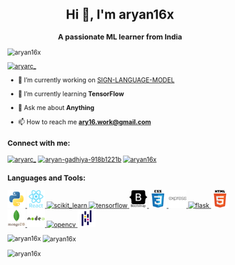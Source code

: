 <h1 align="center">Hi 👋, I'm aryan16x</h1>
<h3 align="center">A passionate ML learner from India</h3>

<p align="left"> <img src="https://komarev.com/ghpvc/?username=aryan16x&label=Profile%20views&color=0e75b6&style=flat" alt="aryan16x" /> </p>

<p align="left"> <a href="https://twitter.com/aryarc_" target="blank"><img src="https://img.shields.io/twitter/follow/aryarc_?logo=twitter&style=for-the-badge" alt="aryarc_" /></a> </p>

- 🔭 I’m currently working on [SIGN-LANGUAGE-MODEL](https://github.com/aryan16x/SIGN-LANGUAGE-DETECTION)

- 🌱 I’m currently learning **TensorFlow**

- 💬 Ask me about **Anything**

- 📫 How to reach me **ary16.work@gmail.com**

<h3 align="left">Connect with me:</h3>
<p align="left">
<a href="https://twitter.com/aryarc_" target="blank"><img align="center" src="https://raw.githubusercontent.com/rahuldkjain/github-profile-readme-generator/master/src/images/icons/Social/twitter.svg" alt="aryarc_" height="30" width="40" /></a>
<a href="https://linkedin.com/in/aryan-gadhiya-918b1221b" target="blank"><img align="center" src="https://raw.githubusercontent.com/rahuldkjain/github-profile-readme-generator/master/src/images/icons/Social/linked-in-alt.svg" alt="aryan-gadhiya-918b1221b" height="30" width="40" /></a>
<a href="https://instagram.com/aryan16x" target="blank"><img align="center" src="https://raw.githubusercontent.com/rahuldkjain/github-profile-readme-generator/master/src/images/icons/Social/instagram.svg" alt="aryan16x" height="30" width="40" /></a>
</p>

<h3 align="left">Languages and Tools:</h3>
<p align="left"><a href="https://www.python.org" target="_blank" rel="noreferrer"> <img src="https://raw.githubusercontent.com/devicons/devicon/master/icons/python/python-original.svg" alt="python" width="40" height="40"/> </a> <a href="https://reactjs.org/" target="_blank" rel="noreferrer"> <img src="https://raw.githubusercontent.com/devicons/devicon/master/icons/react/react-original-wordmark.svg" alt="react" width="40" height="40"/> </a> <a href="https://scikit-learn.org/" target="_blank" rel="noreferrer"> <img src="https://upload.wikimedia.org/wikipedia/commons/0/05/Scikit_learn_logo_small.svg" alt="scikit_learn" width="40" height="40"/> </a> <a href="https://www.tensorflow.org" target="_blank" rel="noreferrer"> <img src="https://www.vectorlogo.zone/logos/tensorflow/tensorflow-icon.svg" alt="tensorflow" width="40" height="40"/> </a> <a href="https://getbootstrap.com" target="_blank" rel="noreferrer"> <img src="https://raw.githubusercontent.com/devicons/devicon/master/icons/bootstrap/bootstrap-plain-wordmark.svg" alt="bootstrap" width="40" height="40"/> </a> <a href="https://www.w3schools.com/css/" target="_blank" rel="noreferrer"> <img src="https://raw.githubusercontent.com/devicons/devicon/master/icons/css3/css3-original-wordmark.svg" alt="css3" width="40" height="40"/> </a> <a href="https://expressjs.com" target="_blank" rel="noreferrer"> <img src="https://raw.githubusercontent.com/devicons/devicon/master/icons/express/express-original-wordmark.svg" alt="express" width="40" height="40"/> </a> <a href="https://flask.palletsprojects.com/" target="_blank" rel="noreferrer"> <img src="https://www.vectorlogo.zone/logos/pocoo_flask/pocoo_flask-icon.svg" alt="flask" width="40" height="40"/> </a> <a href="https://www.w3.org/html/" target="_blank" rel="noreferrer"> <img src="https://raw.githubusercontent.com/devicons/devicon/master/icons/html5/html5-original-wordmark.svg" alt="html5" width="40" height="40"/> </a> <a href="https://www.mongodb.com/" target="_blank" rel="noreferrer"> <img src="https://raw.githubusercontent.com/devicons/devicon/master/icons/mongodb/mongodb-original-wordmark.svg" alt="mongodb" width="40" height="40"/> </a> <a href="https://nodejs.org" target="_blank" rel="noreferrer"> <img src="https://raw.githubusercontent.com/devicons/devicon/master/icons/nodejs/nodejs-original-wordmark.svg" alt="nodejs" width="40" height="40"/> </a> <a href="https://opencv.org/" target="_blank" rel="noreferrer"> <img src="https://www.vectorlogo.zone/logos/opencv/opencv-icon.svg" alt="opencv" width="40" height="40"/> </a> <a href="https://pandas.pydata.org/" target="_blank" rel="noreferrer"> <img src="https://raw.githubusercontent.com/devicons/devicon/2ae2a900d2f041da66e950e4d48052658d850630/icons/pandas/pandas-original.svg" alt="pandas" width="40" height="40"/> </a> </p>

<p><img align="left" src="https://github-readme-stats.vercel.app/api/top-langs?username=aryan16x&show_icons=true&locale=en&layout=compact" alt="aryan16x" /></p>

<p>&nbsp;<img align="center" src="https://github-readme-stats.vercel.app/api?username=aryan16x&show_icons=true&locale=en" alt="aryan16x" /></p>

<p><img align="center" src="https://github-readme-streak-stats.herokuapp.com/?user=aryan16x&" alt="aryan16x" /></p>
